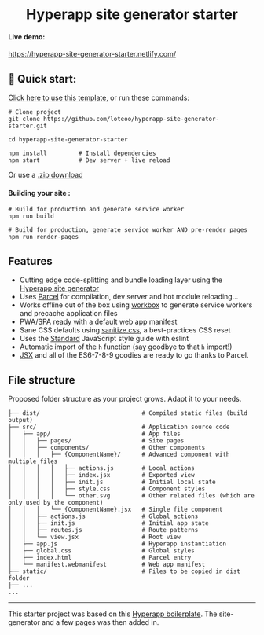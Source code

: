 <h1 align="center">
  Hyperapp site generator starter
</h1>

#### Live demo:   
https://hyperapp-site-generator-starter.netlify.com/


## 🚀 Quick start: 
[Click here to use this template](https://github.com/loteoo/hyperapp-site-generator-starter/generate), or run these commands:  
```
# Clone project
git clone https://github.com/loteoo/hyperapp-site-generator-starter.git

cd hyperapp-site-generator-starter

npm install         # Install dependencies
npm start           # Dev server + live reload
```

Or use a [.zip download](https://github.com/loteoo/hyperapp-site-generator-starter/archive/master.zip)  


#### Building your site : 
```
# Build for production and generate service worker
npm run build

# Build for production, generate service worker AND pre-render pages
npm run render-pages
```

## Features
- Cutting edge code-splitting and bundle loading layer using the [Hyperapp site generator](https://hyperapp-site-generator-demo.netlify.com/)  
- Uses [Parcel](https://parceljs.org/) for compilation, dev server and hot module reloading...  
- Works offline out of the box using [workbox](https://developers.google.com/web/tools/workbox/) to generate service workers and precache application files  
- PWA/SPA ready with a default web app manifest  
- Sane CSS defaults using [sanitize.css](https://csstools.github.io/sanitize.css/), a best-practices CSS reset  
- Uses the [Standard](https://standardjs.com/) JavaScript style guide with eslint  
-  Automatic import of the `h` function (say goodbye to that `h` import!)  
- [JSX](https://reactjs.org/docs/introducing-jsx.html) and all of the ES6-7-8-9 goodies are ready to go thanks to Parcel.  


## File structure
Proposed folder structure as your project grows. Adapt it to your needs.  

```
├── dist/                             # Compiled static files (build output)
├── src/                              # Application source code
│   ├── app/                          # App files
│   │   ├── pages/                    # Site pages
│   │   ├── components/               # Other components
│   │   │   ├── {ComponentName}/      # Advanced component with multiple files
│   │   │   │   ├── actions.js        # Local actions
│   │   │   │   ├── index.jsx         # Exported view
│   │   │   │   ├── init.js           # Initial local state
│   │   │   │   ├── style.css         # Component styles
│   │   │   │   └── other.svg         # Other related files (which are only used by the component)
│   │   │   └── {ComponentName}.jsx   # Single file component
│   │   ├── actions.js                # Global actions
│   │   ├── init.js                   # Initial app state
│   │   ├── routes.js                 # Route patterns
│   │   └── view.jsx                  # Root view
│   ├── app.js                        # Hyperapp instantiation
│   ├── global.css                    # Global styles
│   ├── index.html                    # Parcel entry
│   └── manifest.webmanifest          # Web app manifest
├── static/                           # Files to be copied in dist folder
├── ...
...
```



---  




This starter project was based on this [Hyperapp boilerplate](https://github.com/loteoo/hyperapp-boilerplate). The site-generator and a few pages was then added in.


